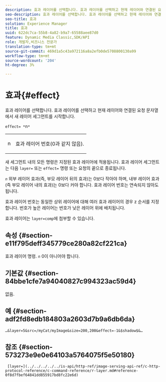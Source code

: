 ```yaml
---
description: 효과 레이어를 선택합니다. 효과 레이어를 선택하고 현재 레이어와 연결된 요청 문자열에서 새 레이어 세그먼트를 시작합니다.
seo-description: 효과 레이어를 선택합니다. 효과 레이어를 선택하고 현재 레이어와 연결된 요청 문자열에서 새 레이어 세그먼트를 시작합니다.
seo-title: 효과
solution: Experience Manager
title: 효과
uuid: 622dc7ca-55b8-4a82-b9a7-65588aee87d0
feature: Dynamic Media Classic,SDK/API
role: 개발자,비즈니스 전문가
translation-type: tm+mt
source-git-commit: 469d1a5c43a972116a8a2efb0de5708800130a99
workflow-type: tm+mt
source-wordcount: '204'
ht-degree: 3%

---
```



# 효과{#effect}

효과 레이어를 선택합니다. 효과 레이어를 선택하고 현재 레이어와 연결된 요청 문자열에서 새 레이어 세그먼트를 시작합니다.

`effect= *`n`*`

<table id="simpletable_C48DABF486604D2B9F3CBC1CD01AC76D"> 
 <tr class="strow"> 
  <td class="stentry"> <p><span class="codeph"> <span class="varname"> n</span></span> </p> </td> 
  <td class="stentry"> <p>효과 레이어 번호(0과 같지 않음). </p></td> 
 </tr> 
</table>

새 세그먼트 내의 모든 명령은 지정된 효과 레이어에 적용됩니다. 효과 레이어 세그먼트는 다음 `layer=` 또는 `effect=` 명령 또는 요청의 끝으로 종료됩니다.

*`n`* 외부 레이어 효과(즉, 부모 레이어 뒤의 효과)는 0보다 작아야 하며, 내부 레이어 효과(즉 부모 레이어 내의 효과)는 0보다 커야 합니다. 효과 레이어 번호는 연속되지 않아도 됩니다.

효과 레이어 번호는 동일한 상위 레이어에 대해 여러 효과 레이어의 경우 z 순서를 지정합니다. 번호가 높은 레이어는 번호가 낮은 레이어 위에 배치됩니다.

효과 레이어는 `layer=comp`에 첨부할 수 있습니다.

## 속성 {#section-e11f795deff345779ce280a82cf221ca}

효과 레이어 명령. *`n`* 0이 아니어야 합니다.

## 기본값 {#section-84bbe1cfe7a94040827c994323ac59d4}

없음.

## 예 {#section-adf2fd8edb184803a2603d7b9a6db6da}

`…&layer=5&src=/myCat/myImage&size=200,200&effect=-1&$shadow$&…`

## 참조 {#section-573273e9e0e64103a5764075f5e50180}

` [layer=](../../../../../is-api/http-ref/image-serving-api-ref/c-http-protocol-reference/c-command-reference/r-layer.md#reference-0f8d7fbef64841dd855917bd8fc22e6d)`
